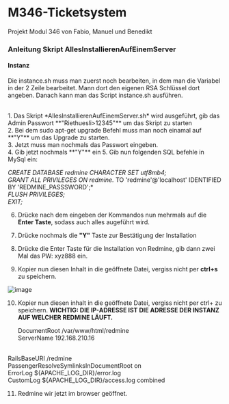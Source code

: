 # M346-Ticketsystem
Projekt Modul 346 von Fabio, Manuel und Benedikt

### Anleitung Skript AllesInstallierenAufEinemServer
#### Instanz 
Die instance.sh muss man zuerst noch bearbeiten, in dem man die Variabel in der 2 Zeile bearbeitet. Mann dort den eigenen RSA Schlüssel dort angeben.
Danach kann man das Script instance.sh ausführen.


<br>
1. Das Skript *AllesInstallierenAufEinemServer.sh* wird ausgeführt, gib das Admin Passwort **"Riethuesli>12345"** um das Skript zu starten<br>
2. Bei dem sudo apt-get upgrade Befehl muss man noch einamal auf **"Y"** um das Upgrade zu starten.<br>
3. Jetzt muss man nochmals das Passwort eingeben.<br>
4. Gib jetzt nochmals **"Y"** ein
5. Gib nun folgenden SQL befehle in MySql ein:<br>

   *CREATE DATABASE redmine CHARACTER SET utf8mb4;*<br>
   *GRANT ALL PRIVILEGES ON redmine.* TO 'redmine'@'localhost' IDENTIFIED BY 'REDMINE_PASSSWORD';*<br>
   *FLUSH PRIVILEGES;*<br>
   *EXIT;*<br>
   
6. Drücke nach dem eingeben der Kommandos nun mehrmals auf die **Enter Taste**, sodass auch alles augeführt wird.

7. Drücke nochmals die **"Y"** Taste zur Bestätigung der Installation
8. Drücke die Enter Taste für die Installation von Redmine, gib dann zwei Mal das PW: xyz888 ein.
9. Kopier nun diesen Inhalt in die geöffnete Datei, vergiss nicht per **ctrl+s** zu speichern.

  ![image](https://user-images.githubusercontent.com/73245336/209410546-8fe0fff1-ad48-4d8b-b6ff-bd1b4ac42334.png)


10. Kopier nun diesen inhalt in die geöffnete Datei, vergiss nicht per ctrl+ zu speichern. **WICHTIG: DIE IP-ADRESSE IST DIE ADRESSE DER INSTANZ AUF WELCHER REDMINE LÄUFT.**

    DocumentRoot /var/www/html/redmine<br>
    ServerName 192.168.210.16
<br>
    RailsBaseURI /redmine<br>
    PassengerResolveSymlinksInDocumentRoot on
<br>
    ErrorLog ${APACHE_LOG_DIR}/error.log<br>
    CustomLog ${APACHE_LOG_DIR}/access.log combined

11. Redmine wir jetzt im browser geöffnet.


